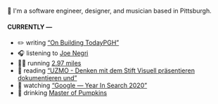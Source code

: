 👋 I'm a software engineer, designer, and musician based in Pittsburgh.

#### CURRENTLY —

* ✏️ writing [“On Building TodayPGH”](https://amoscato.com/journal/on-building-todaypgh/)
* 🎧 listening to [Joe Negri](https://www.last.fm/music/Joe+Negri/_/We+Wish+You+A+Merry+Christmas%2FHappy+Holidays+Medley)
* 🏃‍♂️ running [2.97 miles](https://www.strava.com/activities/4393073468)
* 📘 reading [“UZMO - Denken mit dem Stift Visuell präsentieren dokumentieren und”](https://www.goodreads.com/book/show/22713395-uzmo---denken-mit-dem-stift-visuell-pr-sentieren-dokumentieren-und)
* 🍿 watching [“Google — Year In Search 2020”](https://youtu.be/rokGy0huYEA)
* 🍺 drinking [Master of Pumpkins](https://untappd.com/user/namoscato/checkin/954066263)
